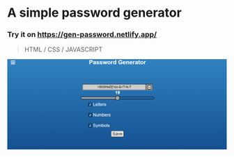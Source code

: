 # A simple password generator

### Try it on https://gen-password.netlify.app/

> HTML / CSS / JAVASCRIPT

![Sample](images/front-page.png)
